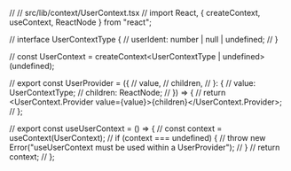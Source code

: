// // src/lib/context/UserContext.tsx
// import React, { createContext, useContext, ReactNode } from "react";

// interface UserContextType {
//   userIdent: number | null | undefined;
// }

// const UserContext = createContext<UserContextType | undefined>(undefined);

// export const UserProvider = ({
//   value,
//   children,
// }: {
//   value: UserContextType;
//   children: ReactNode;
// }) => {
//   return <UserContext.Provider value={value}>{children}</UserContext.Provider>;
// };

// export const useUserContext = () => {
//   const context = useContext(UserContext);
//   if (context === undefined) {
//     throw new Error("useUserContext must be used within a UserProvider");
//   }
//   return context;
// };
